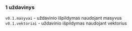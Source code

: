 ### 1 uždavinys 
`v0.1.masyvai` - uždavinio išpildymas naudojant masyvus  
`v0.1.vektoriai` - uždavinio išpildymas naudojant vektorius  

